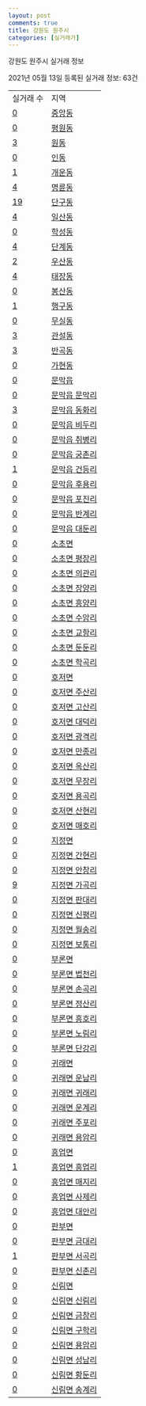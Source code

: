 ```yaml
---
layout: post
comments: true
title: 강원도 원주시
categories: [실거래가]
---
```


강원도 원주시 실거래 정보

2021년 05월 13일 등록된 실거래 정보: 63건


<table>
  <tr>
    <td>실거래 수</td>
    <td>지역</td>
  </tr>

  
  <tr>
    <td><a href="4213010100.html">0</a></td>
    <td><a href="4213010100.html">중앙동</a></td>
  </tr>
    

  <tr>
    <td><a href="4213010200.html">0</a></td>
    <td><a href="4213010200.html">평원동</a></td>
  </tr>
    

  <tr>
    <td><a href="4213010300.html">3</a></td>
    <td><a href="4213010300.html">원동</a></td>
  </tr>
    

  <tr>
    <td><a href="4213010400.html">0</a></td>
    <td><a href="4213010400.html">인동</a></td>
  </tr>
    

  <tr>
    <td><a href="4213010500.html">1</a></td>
    <td><a href="4213010500.html">개운동</a></td>
  </tr>
    

  <tr>
    <td><a href="4213010600.html">4</a></td>
    <td><a href="4213010600.html">명륜동</a></td>
  </tr>
    

  <tr>
    <td><a href="4213010700.html">19</a></td>
    <td><a href="4213010700.html">단구동</a></td>
  </tr>
    

  <tr>
    <td><a href="4213010800.html">4</a></td>
    <td><a href="4213010800.html">일산동</a></td>
  </tr>
    

  <tr>
    <td><a href="4213010900.html">0</a></td>
    <td><a href="4213010900.html">학성동</a></td>
  </tr>
    

  <tr>
    <td><a href="4213011000.html">4</a></td>
    <td><a href="4213011000.html">단계동</a></td>
  </tr>
    

  <tr>
    <td><a href="4213011100.html">2</a></td>
    <td><a href="4213011100.html">우산동</a></td>
  </tr>
    

  <tr>
    <td><a href="4213011200.html">4</a></td>
    <td><a href="4213011200.html">태장동</a></td>
  </tr>
    

  <tr>
    <td><a href="4213011300.html">0</a></td>
    <td><a href="4213011300.html">봉산동</a></td>
  </tr>
    

  <tr>
    <td><a href="4213011400.html">1</a></td>
    <td><a href="4213011400.html">행구동</a></td>
  </tr>
    

  <tr>
    <td><a href="4213011500.html">0</a></td>
    <td><a href="4213011500.html">무실동</a></td>
  </tr>
    

  <tr>
    <td><a href="4213011600.html">3</a></td>
    <td><a href="4213011600.html">관설동</a></td>
  </tr>
    

  <tr>
    <td><a href="4213011700.html">3</a></td>
    <td><a href="4213011700.html">반곡동</a></td>
  </tr>
    

  <tr>
    <td><a href="4213011800.html">0</a></td>
    <td><a href="4213011800.html">가현동</a></td>
  </tr>
    

  <tr>
    <td><a href="4213025000.html">0</a></td>
    <td><a href="4213025000.html">문막읍</a></td>
  </tr>
    

  <tr>
    <td><a href="4213025021.html">0</a></td>
    <td><a href="4213025021.html">문막읍 문막리</a></td>
  </tr>
    

  <tr>
    <td><a href="4213025022.html">3</a></td>
    <td><a href="4213025022.html">문막읍 동화리</a></td>
  </tr>
    

  <tr>
    <td><a href="4213025023.html">0</a></td>
    <td><a href="4213025023.html">문막읍 비두리</a></td>
  </tr>
    

  <tr>
    <td><a href="4213025024.html">0</a></td>
    <td><a href="4213025024.html">문막읍 취병리</a></td>
  </tr>
    

  <tr>
    <td><a href="4213025025.html">0</a></td>
    <td><a href="4213025025.html">문막읍 궁촌리</a></td>
  </tr>
    

  <tr>
    <td><a href="4213025026.html">1</a></td>
    <td><a href="4213025026.html">문막읍 건등리</a></td>
  </tr>
    

  <tr>
    <td><a href="4213025027.html">0</a></td>
    <td><a href="4213025027.html">문막읍 후용리</a></td>
  </tr>
    

  <tr>
    <td><a href="4213025028.html">0</a></td>
    <td><a href="4213025028.html">문막읍 포진리</a></td>
  </tr>
    

  <tr>
    <td><a href="4213025029.html">0</a></td>
    <td><a href="4213025029.html">문막읍 반계리</a></td>
  </tr>
    

  <tr>
    <td><a href="4213025030.html">0</a></td>
    <td><a href="4213025030.html">문막읍 대둔리</a></td>
  </tr>
    

  <tr>
    <td><a href="4213031000.html">0</a></td>
    <td><a href="4213031000.html">소초면</a></td>
  </tr>
    

  <tr>
    <td><a href="4213031021.html">0</a></td>
    <td><a href="4213031021.html">소초면 평장리</a></td>
  </tr>
    

  <tr>
    <td><a href="4213031022.html">0</a></td>
    <td><a href="4213031022.html">소초면 의관리</a></td>
  </tr>
    

  <tr>
    <td><a href="4213031023.html">0</a></td>
    <td><a href="4213031023.html">소초면 장양리</a></td>
  </tr>
    

  <tr>
    <td><a href="4213031024.html">0</a></td>
    <td><a href="4213031024.html">소초면 흥양리</a></td>
  </tr>
    

  <tr>
    <td><a href="4213031025.html">0</a></td>
    <td><a href="4213031025.html">소초면 수암리</a></td>
  </tr>
    

  <tr>
    <td><a href="4213031026.html">0</a></td>
    <td><a href="4213031026.html">소초면 교항리</a></td>
  </tr>
    

  <tr>
    <td><a href="4213031027.html">0</a></td>
    <td><a href="4213031027.html">소초면 둔둔리</a></td>
  </tr>
    

  <tr>
    <td><a href="4213031028.html">0</a></td>
    <td><a href="4213031028.html">소초면 학곡리</a></td>
  </tr>
    

  <tr>
    <td><a href="4213032000.html">0</a></td>
    <td><a href="4213032000.html">호저면</a></td>
  </tr>
    

  <tr>
    <td><a href="4213032021.html">0</a></td>
    <td><a href="4213032021.html">호저면 주산리</a></td>
  </tr>
    

  <tr>
    <td><a href="4213032022.html">0</a></td>
    <td><a href="4213032022.html">호저면 고산리</a></td>
  </tr>
    

  <tr>
    <td><a href="4213032023.html">0</a></td>
    <td><a href="4213032023.html">호저면 대덕리</a></td>
  </tr>
    

  <tr>
    <td><a href="4213032024.html">0</a></td>
    <td><a href="4213032024.html">호저면 광격리</a></td>
  </tr>
    

  <tr>
    <td><a href="4213032025.html">0</a></td>
    <td><a href="4213032025.html">호저면 만종리</a></td>
  </tr>
    

  <tr>
    <td><a href="4213032026.html">0</a></td>
    <td><a href="4213032026.html">호저면 옥산리</a></td>
  </tr>
    

  <tr>
    <td><a href="4213032027.html">0</a></td>
    <td><a href="4213032027.html">호저면 무장리</a></td>
  </tr>
    

  <tr>
    <td><a href="4213032028.html">0</a></td>
    <td><a href="4213032028.html">호저면 용곡리</a></td>
  </tr>
    

  <tr>
    <td><a href="4213032029.html">0</a></td>
    <td><a href="4213032029.html">호저면 산현리</a></td>
  </tr>
    

  <tr>
    <td><a href="4213032030.html">0</a></td>
    <td><a href="4213032030.html">호저면 매호리</a></td>
  </tr>
    

  <tr>
    <td><a href="4213033000.html">0</a></td>
    <td><a href="4213033000.html">지정면</a></td>
  </tr>
    

  <tr>
    <td><a href="4213033021.html">0</a></td>
    <td><a href="4213033021.html">지정면 간현리</a></td>
  </tr>
    

  <tr>
    <td><a href="4213033022.html">0</a></td>
    <td><a href="4213033022.html">지정면 안창리</a></td>
  </tr>
    

  <tr>
    <td><a href="4213033023.html">9</a></td>
    <td><a href="4213033023.html">지정면 가곡리</a></td>
  </tr>
    

  <tr>
    <td><a href="4213033024.html">0</a></td>
    <td><a href="4213033024.html">지정면 판대리</a></td>
  </tr>
    

  <tr>
    <td><a href="4213033025.html">0</a></td>
    <td><a href="4213033025.html">지정면 신평리</a></td>
  </tr>
    

  <tr>
    <td><a href="4213033026.html">0</a></td>
    <td><a href="4213033026.html">지정면 월송리</a></td>
  </tr>
    

  <tr>
    <td><a href="4213033027.html">0</a></td>
    <td><a href="4213033027.html">지정면 보통리</a></td>
  </tr>
    

  <tr>
    <td><a href="4213035000.html">0</a></td>
    <td><a href="4213035000.html">부론면</a></td>
  </tr>
    

  <tr>
    <td><a href="4213035021.html">0</a></td>
    <td><a href="4213035021.html">부론면 법천리</a></td>
  </tr>
    

  <tr>
    <td><a href="4213035022.html">0</a></td>
    <td><a href="4213035022.html">부론면 손곡리</a></td>
  </tr>
    

  <tr>
    <td><a href="4213035023.html">0</a></td>
    <td><a href="4213035023.html">부론면 정산리</a></td>
  </tr>
    

  <tr>
    <td><a href="4213035024.html">0</a></td>
    <td><a href="4213035024.html">부론면 흥호리</a></td>
  </tr>
    

  <tr>
    <td><a href="4213035025.html">0</a></td>
    <td><a href="4213035025.html">부론면 노림리</a></td>
  </tr>
    

  <tr>
    <td><a href="4213035026.html">0</a></td>
    <td><a href="4213035026.html">부론면 단강리</a></td>
  </tr>
    

  <tr>
    <td><a href="4213036000.html">0</a></td>
    <td><a href="4213036000.html">귀래면</a></td>
  </tr>
    

  <tr>
    <td><a href="4213036021.html">0</a></td>
    <td><a href="4213036021.html">귀래면 운남리</a></td>
  </tr>
    

  <tr>
    <td><a href="4213036022.html">0</a></td>
    <td><a href="4213036022.html">귀래면 귀래리</a></td>
  </tr>
    

  <tr>
    <td><a href="4213036023.html">0</a></td>
    <td><a href="4213036023.html">귀래면 운계리</a></td>
  </tr>
    

  <tr>
    <td><a href="4213036024.html">0</a></td>
    <td><a href="4213036024.html">귀래면 주포리</a></td>
  </tr>
    

  <tr>
    <td><a href="4213036025.html">0</a></td>
    <td><a href="4213036025.html">귀래면 용암리</a></td>
  </tr>
    

  <tr>
    <td><a href="4213037000.html">0</a></td>
    <td><a href="4213037000.html">흥업면</a></td>
  </tr>
    

  <tr>
    <td><a href="4213037021.html">1</a></td>
    <td><a href="4213037021.html">흥업면 흥업리</a></td>
  </tr>
    

  <tr>
    <td><a href="4213037022.html">0</a></td>
    <td><a href="4213037022.html">흥업면 매지리</a></td>
  </tr>
    

  <tr>
    <td><a href="4213037023.html">0</a></td>
    <td><a href="4213037023.html">흥업면 사제리</a></td>
  </tr>
    

  <tr>
    <td><a href="4213037024.html">0</a></td>
    <td><a href="4213037024.html">흥업면 대안리</a></td>
  </tr>
    

  <tr>
    <td><a href="4213038000.html">0</a></td>
    <td><a href="4213038000.html">판부면</a></td>
  </tr>
    

  <tr>
    <td><a href="4213038021.html">0</a></td>
    <td><a href="4213038021.html">판부면 금대리</a></td>
  </tr>
    

  <tr>
    <td><a href="4213038022.html">1</a></td>
    <td><a href="4213038022.html">판부면 서곡리</a></td>
  </tr>
    

  <tr>
    <td><a href="4213038023.html">0</a></td>
    <td><a href="4213038023.html">판부면 신촌리</a></td>
  </tr>
    

  <tr>
    <td><a href="4213039000.html">0</a></td>
    <td><a href="4213039000.html">신림면</a></td>
  </tr>
    

  <tr>
    <td><a href="4213039021.html">0</a></td>
    <td><a href="4213039021.html">신림면 신림리</a></td>
  </tr>
    

  <tr>
    <td><a href="4213039022.html">0</a></td>
    <td><a href="4213039022.html">신림면 금창리</a></td>
  </tr>
    

  <tr>
    <td><a href="4213039023.html">0</a></td>
    <td><a href="4213039023.html">신림면 구학리</a></td>
  </tr>
    

  <tr>
    <td><a href="4213039024.html">0</a></td>
    <td><a href="4213039024.html">신림면 용암리</a></td>
  </tr>
    

  <tr>
    <td><a href="4213039025.html">0</a></td>
    <td><a href="4213039025.html">신림면 성남리</a></td>
  </tr>
    

  <tr>
    <td><a href="4213039026.html">0</a></td>
    <td><a href="4213039026.html">신림면 황둔리</a></td>
  </tr>
    

  <tr>
    <td><a href="4213039027.html">0</a></td>
    <td><a href="4213039027.html">신림면 송계리</a></td>
  </tr>
    


</table>
    